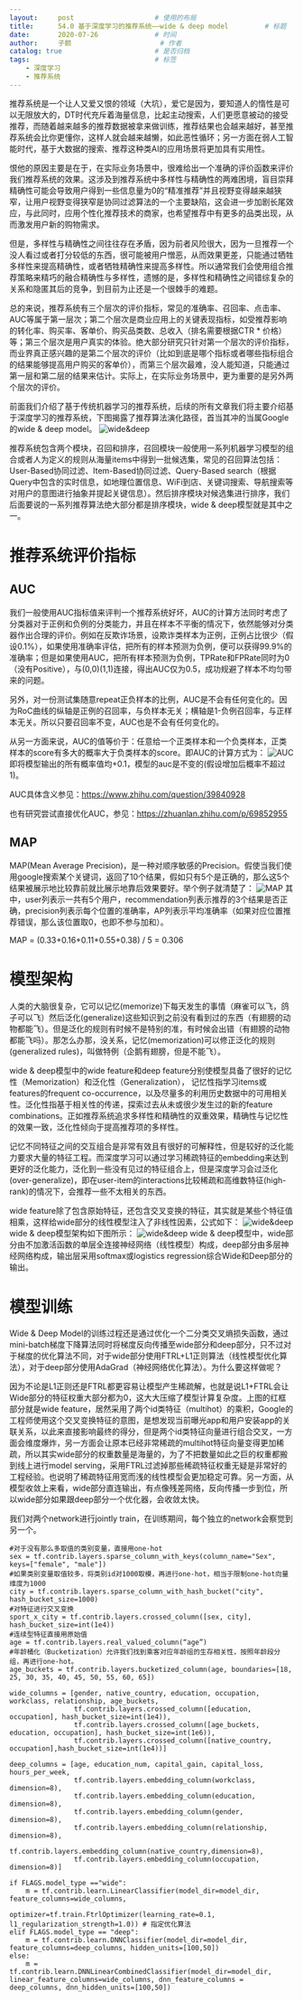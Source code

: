 ```yaml
---
layout:     post   				    # 使用的布局
title:      54.0 基于深度学习的推荐系统——wide & deep model			# 标题 
date:       2020-07-26  			# 时间
author:     子颢 						# 作者
catalog: true 						# 是否归档
tags:								# 标签
    - 深度学习
    - 推荐系统
---
```


推荐系统是一个让人又爱又恨的领域（大坑），爱它是因为，要知道人的惰性是可以无限放大的，DT时代充斥着海量信息，比起主动搜索，人们更愿意被动的接受推荐，而随着越来越多的推荐数据被拿来做训练，推荐结果也会越来越好，甚至推荐系统会比你更懂你，这样人就会越来越懒，如此恶性循环；另一方面在弱人工智能时代，基于大数据的搜索、推荐这种类AI的应用场景将更加具有实用性。

恨他的原因主要是在于，在实际业务场景中，很难给出一个准确的评价函数来评价我们推荐系统的效果。这涉及到推荐系统中多样性与精确性的两难困境，盲目崇拜精确性可能会导致用户得到一些信息量为0的“精准推荐”并且视野变得越来越狭窄，让用户视野变得狭窄是协同过滤算法的一个主要缺陷，这会进一步加剧长尾效应，与此同时，应用个性化推荐技术的商家，也希望推荐中有更多的品类出现，从而激发用户新的购物需求。

但是，多样性与精确性之间往往存在矛盾，因为前者风险很大，因为一旦推荐一个没人看过或者打分较低的东西，很可能被用户憎恶，从而效果更差，只能通过牺牲多样性来提高精确性，或者牺牲精确性来提高多样性。所以通常我们会使用组合推荐策略来精巧的融合精确性与多样性，遗憾的是，多样性和精确性之间错综复杂的关系和隐匿其后的竞争，到目前为止还是一个很棘手的难题。

总的来说，推荐系统有三个层次的评价指标，常见的准确率、召回率、点击率、AUC等属于第一层次；第二个层次是商业应用上的关键表现指标，如受推荐影响的转化率、购买率、客单价、购买品类数、总收入（排名需要根据CTR * 价格）等；第三个层次是用户真实的体验。绝大部分研究只针对第一个层次的评价指标，而业界真正感兴趣的是第二个层次的评价（比如到底是哪个指标或者哪些指标组合的结果能够提高用户购买的客单价），而第三个层次最难，没人能知道，只能通过第一层和第二层的结果来估计。实际上，在实际业务场景中，更为重要的是另外两个层次的评价。

前面我们介绍了基于传统机器学习的推荐系统，后续的所有文章我们将主要介绍基于深度学习的推荐系统，下图揭露了推荐算法演化路径，首当其冲的当属Google的wide & deep model。
![wide&deep](/img/wide&deep-03.jpg)

推荐系统包含两个模块，召回和排序，召回模块一般使用一系列机器学习模型的组合或者人为定义的规则从海量items中得到一批候选集，常见的召回算法包括：User-Based协同过滤、Item-Based协同过滤、Query-Based search（根据Query中包含的实时信息，如地理位置信息、WiFi到店、关键词搜索、导航搜索等对用户的意图进行抽象并提起关键信息）。然后排序模块对候选集进行排序，我们后面要说的一系列推荐算法绝大部分都是排序模块，wide & deep模型就是其中之一。

# 推荐系统评价指标

## AUC

我们一般使用AUC指标值来评判一个推荐系统好坏，AUC的计算方法同时考虑了分类器对于正例和负例的分类能力，并且在样本不平衡的情况下，依然能够对分类器作出合理的评价。例如在反欺诈场景，设欺诈类样本为正例，正例占比很少（假设0.1%），如果使用准确率评估，把所有的样本预测为负例，便可以获得99.9%的准确率；但是如果使用AUC，把所有样本预测为负例，TPRate和FPRate同时为0（没有Positive），与(0,0)(1,1)连接，得出AUC仅为0.5，成功规避了样本不均匀带来的问题。

另外，对一份测试集随意repeat正负样本的比例，AUC是不会有任何变化的。因为RoC曲线的纵轴是正例的召回率，与负样本无关；横轴是1-负例召回率，与正样本无关。所以只要召回率不变，AUC也是不会有任何变化的。

从另一方面来说，AUC的值等价于：任意给一个正类样本和一个负类样本，正类样本的score有多大的概率大于负类样本的score。即AUC的计算方式为：
![AUC](/img/AUC-01.png)
即将模型输出的所有概率值均+0.1，模型的auc是不变的(假设增加后概率不超过1)。

AUC具体含义参见：<a href="https://www.zhihu.com/question/39840928" target="_blank">https://www.zhihu.com/question/39840928</a>

也有研究尝试直接优化AUC，参见：<a href="https://zhuanlan.zhihu.com/p/69852955" target="_blank">https://zhuanlan.zhihu.com/p/69852955</a>

## MAP

MAP(Mean Average Precision)，是一种对顺序敏感的Precision。假使当我们使用google搜索某个关键词，返回了10个结果，假如只有5个是正确的，那么这5个结果被展示地比较靠前就比展示地靠后效果要好。举个例子就清楚了：
![MAP](/img/MAP-01.png)
其中，user列表示一共有5个用户，recommendation列表示推荐的3个结果是否正确，precision列表示每个位置的准确率，AP列表示平均准确率（如果对应位置推荐错误，那么该位置取0，也即不参与加和）。

MAP = (0.33+0.16+0.11+0.55+0.38) / 5 = 0.306

# 模型架构

人类的大脑很复杂，它可以记忆(memorize)下每天发生的事情（麻雀可以飞，鸽子可以飞）然后泛化(generalize)这些知识到之前没有看到过的东西（有翅膀的动物都能飞）。但是泛化的规则有时候不是特别的准，有时候会出错（有翅膀的动物都能飞吗）。那怎么办那，没关系，记忆(memorization)可以修正泛化的规则(generalized rules)，叫做特例（企鹅有翅膀，但是不能飞）。

wide & deep模型中的wide feature和deep feature分别使模型具备了很好的记忆性（Memorization）和泛化性（Generalization），
记忆性指学习items或features的frequent co-occurrence，以及尽量多的利用历史数据中的可用相关性。泛化性指基于相关性的传递，探索过去从未或很少发生过的新的feature combinations。正如推荐系统追求多样性和精确性的双重效果，精确性与记忆性的效果一致，泛化性倾向于提高推荐项的多样性。

记忆不同特征之间的交互组合是非常有效且有很好的可解释性，但是较好的泛化能力要求大量的特征工程。而深度学习可以通过学习稀疏特征的embedding来达到更好的泛化能力，泛化到一些没有见过的特征组合上，但是深度学习会过泛化(over-generalize)，即在user-item的interactions比较稀疏和高维数特征(high-rank)的情况下，会推荐一些不太相关的东西。

wide feature除了包含原始特征，还包含交叉变换的特征，其实就是某些个特征值相乘，这样给wide部分的线性模型注入了非线性因素，公式如下：
![wide&deep](/img/wide&deep-01.png)
wide & deep模型架构如下图所示：
![wide&deep](/img/wide&deep-02.jpg)
wide & deep模型中，wide部分由不加激活函数的单层全连接神经网络（线性模型）构成，deep部分由多层神经网络构成，输出层采用softmax或logistics regression综合Wide和Deep部分的输出。

# 模型训练

Wide & Deep Model的训练过程还是通过优化一个二分类交叉熵损失函数，通过mini-batch梯度下降算法同时将梯度反向传播至wide部分和deep部分，只不过对于梯度的优化算法不同，对于wide部分使用FTRL+L1正则算法（线性模型优化算法），对于deep部分使用AdaGrad（神经网络优化算法）。为什么要这样做呢？

因为不论是L1正则还是FTRL都更容易让模型产生稀疏解，也就是说L1+FTRL会让Wide部分的特征权重大部分都为0，这大大压缩了模型计算复杂度。上图的红框部分就是wide feature，居然采用了两个id类特征（multihot）的乘积，Google的工程师使用这个交叉变换特征的意图，是想发现当前曝光app和用户安装app的关联关系，以此来直接影响最终的得分，但是两个id类特征向量进行组合交叉，一方面会维度爆炸，另一方面会让原本已经非常稀疏的multihot特征向量变得更加稀疏，所以其实wide部分的权重数量是海量的，为了不把数量如此之巨的权重都搬到线上进行model serving，采用FTRL过滤掉那些稀疏特征权重无疑是非常好的工程经验。也说明了稀疏特征用宽而浅的线性模型会更加稳定可靠。另一方面，从模型收敛上来看，wide部分直连输出，有点像残差网络，反向传播一步到位，所以wide部分如果跟deep部分一个优化器，会收敛太快。

我们对两个network进行jointly train，在训练期间，每个独立的network会察觉到另一个。
```
#对于没有那么多取值的类别变量，直接用one-hot
sex = tf.contrib.layers.sparse_column_with_keys(column_name="Sex", keys=["female", "male"])
#如果类别变量取值较多，将类别id对1000取模，再进行one-hot，相当于限制one-hot向量维度为1000
city = tf.contrib.layers.sparse_column_with_hash_bucket("city", hash_bucket_size=1000)
#对特征进行交叉变换
sport_x_city = tf.contrib.layers.crossed_column([sex, city], hash_bucket_size=int(1e4))
#连续型特征直接用原始值
age = tf.contrib.layers.real_valued_column(“age”)
#年龄桶化（Bucketization）允许我们找到乘客对应年龄组的生存相关性，按照年龄段分组，再进行one-hot。
age_buckets = tf.contrib.layers.bucketized_column(age, boundaries=[18, 25, 30, 35, 40, 45, 50, 55, 60, 65])

wide_columns = [gender, native_country, education, occupation, workclass, relationship, age_buckets,
                tf.contrib.layers.crossed_column([education, occupation], hash_bucket_size=int(1e4)),
                tf.contrib.layers.crossed_column([age_buckets, education, occupation], hash_bucket_size=int(1e6)),
                tf.contrib.layers.crossed_column([native_country, occupation],hash_bucket_size=int(1e4))]

deep_columns = [age, education_num, capital_gain, capital_loss, hours_per_week,
				tf.contrib.layers.embedding_column(workclass, dimension=8),
                tf.contrib.layers.embedding_column(education, dimension=8),
                tf.contrib.layers.embedding_column(gender, dimension=8),
                tf.contrib.layers.embedding_column(relationship, dimension=8),
                tf.contrib.layers.embedding_column(native_country,dimension=8),
                tf.contrib.layers.embedding_column(occupation, dimension=8)]

if FLAGS.model_type =="wide":
    m = tf.contrib.learn.LinearClassifier(model_dir=model_dir, feature_columns=wide_columns,
    										optimizer=tf.train.FtrlOptimizer(learning_rate=0.1, l1_regularization_strength=1.0)) # 指定优化算法
elif FLAGS.model_type == "deep":
    m = tf.contrib.learn.DNNClassifier(model_dir=model_dir, feature_columns=deep_columns, hidden_units=[100,50])
else:
    m = tf.contrib.learn.DNNLinearCombinedClassifier(model_dir=model_dir, linear_feature_columns=wide_columns, dnn_feature_columns = deep_columns, dnn_hidden_units=[100,50])
```